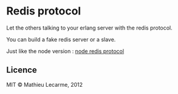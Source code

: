 Redis protocol
==============

Let the others talking to your erlang server with the redis protocol.

You can build a fake redis server or a slave.

Just like the node version : [node redis protocol](https://github.com/athoune/node-redis-protocol)

Licence
-------

MIT © Mathieu Lecarme, 2012
